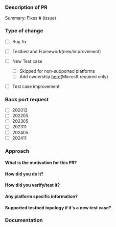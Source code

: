 <!--
Please make sure you've read and understood our contributing guidelines;
https://github.com/sonic-net/SONiC/blob/gh-pages/CONTRIBUTING.md

Please provide following information to help code review process a bit easier:
-->
### Description of PR
<!--
- Please include a summary of the change and which issue is fixed.
- Please also include relevant motivation and context. Where should reviewer start? background context?
- List any dependencies that are required for this change.
-->

Summary:
Fixes # (issue)

### Type of change

<!--
- Fill x for your type of change.
- e.g.
- [x] Bug fix
-->

- [ ] Bug fix
- [ ] Testbed and Framework(new/improvement)
- [ ] New Test case
    - [ ] Skipped for non-supported platforms
    - [ ] Add ownership [here](https://msazure.visualstudio.com/AzureWiki/_wiki/wikis/AzureWiki.wiki/744287/TSG-for-ownership-modification)(Microsft required only)
- [ ] Test case improvement


### Back port request
- [ ] 202012
- [ ] 202205
- [ ] 202305
- [ ] 202311
- [ ] 202405
- [ ] 202411

### Approach
#### What is the motivation for this PR?

#### How did you do it?

#### How did you verify/test it?

#### Any platform specific information?

#### Supported testbed topology if it's a new test case?

### Documentation
<!--
(If it's a new feature, new test case)
Did you update documentation/Wiki relevant to your implementation?
Link to the wiki page?
-->
